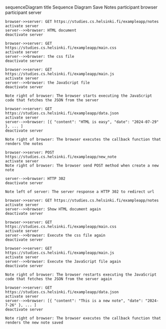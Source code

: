 sequenceDiagram
    title Sequence Diagram Save Notes
    participant browser
    participant server

    browser->>server: GET https://studies.cs.helsinki.fi/exampleapp/notes
    activate server
    server-->>browser: HTML document
    deactivate server

    browser->>server: GET https://studies.cs.helsinki.fi/exampleapp/main.css
    activate server
    server-->>browser: the css file
    deactivate server

    browser->>server: GET https://studies.cs.helsinki.fi/exampleapp/main.js
    activate server
    server-->>browser: the JavaScript file
    deactivate server

    Note right of browser: The browser starts executing the JavaScript code that fetches the JSON from the server

    browser->>server: GET https://studies.cs.helsinki.fi/exampleapp/data.json
    activate server
    server-->>browser: [{ "content": "HTML is easy", "date": "2024-07-29" }, ... ]
    deactivate server

    Note right of browser: The browser executes the callback function that renders the notes

    browser->>server: POST https://studies.cs.helsinki.fi/exampleapp/new_note
    activate server
    Note right of browser: The browser send POST method when create a new note
    
    server-->>browser: HTTP 302
    deactivate server
    
    Note left of server: The server response a HTTP 302 to redirect url

    browser->>server: GET https://studies.cs.helsinki.fi/exampleapp/notes
    activate server
    server-->>browser: Show HTML document again
    deactivate server

    browser->>server: GET https://studies.cs.helsinki.fi/exampleapp/main.css
    activate server
    server-->>browser: Execute the css file again
    deactivate server

    browser->>server: GET https://studies.cs.helsinki.fi/exampleapp/main.js
    activate server
    server-->>browser: Execute the JavaScript file again
    deactivate server

    Note right of browser: The browser restarts executing the JavaScript code that fetches the JSON from the server again

    browser->>server: GET https://studies.cs.helsinki.fi/exampleapp/data.json
    activate server
    server-->>browser: [{ "content": "This is a new note", "date": "2024-7-26" }, ... ]
    deactivate server

    Note right of browser: The browser executes the callback function that renders the new note saved

    
